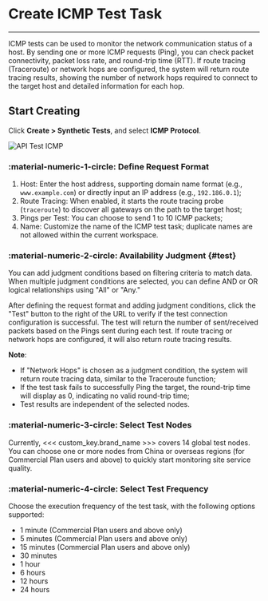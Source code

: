 # Create ICMP Test Task
---

ICMP tests can be used to monitor the network communication status of a host. By sending one or more ICMP requests (Ping), you can check packet connectivity, packet loss rate, and round-trip time (RTT). If route tracing (Traceroute) or network hops are configured, the system will return route tracing results, showing the number of network hops required to connect to the target host and detailed information for each hop.

## Start Creating

Click **Create > Synthetic Tests**, and select **ICMP Protocol**.

![API Test ICMP](../../img/api_test_icmp.png)

### :material-numeric-1-circle: Define Request Format

1. Host: Enter the host address, supporting domain name format (e.g., `www.example.com`) or directly input an IP address (e.g., `192.186.0.1`);
2. Route Tracing: When enabled, it starts the route tracing probe (`traceroute`) to discover all gateways on the path to the target host;
3. Pings per Test: You can choose to send 1 to 10 ICMP packets;
4. Name: Customize the name of the ICMP test task; duplicate names are not allowed within the current workspace.

### :material-numeric-2-circle: Availability Judgment {#test}

You can add judgment conditions based on filtering criteria to match data. When multiple judgment conditions are selected, you can define AND or OR logical relationships using "All" or "Any."

After defining the request format and adding judgment conditions, click the "Test" button to the right of the URL to verify if the test connection configuration is successful. The test will return the number of sent/received packets based on the Pings sent during each test. If route tracing or network hops are configured, it will also return route tracing results.

**Note**:

- If "Network Hops" is chosen as a judgment condition, the system will return route tracing data, similar to the Traceroute function;
- If the test task fails to successfully Ping the target, the round-trip time will display as 0, indicating no valid round-trip time;
- Test results are independent of the selected nodes.

### :material-numeric-3-circle: Select Test Nodes

Currently, <<< custom_key.brand_name >>> covers 14 global test nodes. You can choose one or more nodes from China or overseas regions (for Commercial Plan users and above) to quickly start monitoring site service quality.

### :material-numeric-4-circle: Select Test Frequency

Choose the execution frequency of the test task, with the following options supported:

- 1 minute (Commercial Plan users and above only)
- 5 minutes (Commercial Plan users and above only)
- 15 minutes (Commercial Plan users and above only)
- 30 minutes
- 1 hour
- 6 hours
- 12 hours
- 24 hours